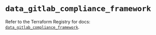 # `data_gitlab_compliance_framework`

Refer to the Terraform Registry for docs: [`data_gitlab_compliance_framework`](https://registry.terraform.io/providers/gitlabhq/gitlab/17.7.0/docs/data-sources/compliance_framework).
